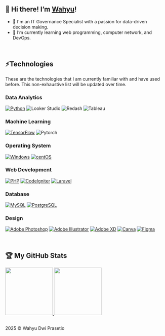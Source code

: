 ## 👋 Hi there! I’m [Wahyu](https://github.com/wdprsto)!   
- 👀 I'm an IT Governance Specialist with a passion for data-driven decision making. 
- 🌱 I’m currently learning web programming, computer network, and DevOps.

<br/>

## ⚡Technologies
These are the technologies that I am currently familiar with and have used before. This non-exhaustive list will be updated over time.

### Data Analytics
[![Python](https://img.shields.io/badge/-Python-black?style=flat&logo=Python)](https://github.com/wdprsto?tab=repositories)
![Looker Studio](https://img.shields.io/badge/Looker%20Studio-black.svg?style=flat&logo=Looker)
![Redash](https://img.shields.io/badge/Redash-black.svg?style=flat&logo=redash)
![Tableau](https://custom-icon-badges.demolab.com/badge/Tableau-black?logo=tableau)

### Machine Learning
[![TensorFlow](https://img.shields.io/badge/-Tensorflow-black?style=flat&logo=tensorflow)](https://github.com/wdprsto?tab=repositories)
![Pytorch](https://img.shields.io/badge/Pytorch-black.svg?style=flat&logo=Pytorch)

### Operating System
[![Windows](https://custom-icon-badges.demolab.com/badge/Windows-black?logo=windows11&logoColor=0078D6)]()
[![centOS](https://img.shields.io/badge/CentOS-black?logo=centos&logoColor=white)]()

### Web Development
[![PHP](https://img.shields.io/badge/-PHP-black?style=flat&logo=php&logoColor=%23777BB4)](https://github.com/wdprsto?tab=repositories)
[![CodeIgniter](https://img.shields.io/badge/-CodeIgniter-black?style=flat&logo=CodeIgniter&logoColor=%23FF2D20)](https://github.com/wdprsto?tab=repositories)
[![Laravel](https://img.shields.io/badge/-Laravel-black?style=flat&logo=laravel)](https://github.com/wdprsto?tab=repositories)

### Database
[![MySQL](https://img.shields.io/badge/MySQL-black.svg?style=flat&logo=mysql)](https://github.com/wdprsto?tab=repositories)
[![PostgreSQL](https://img.shields.io/badge/-PostgreSQL-black.svg?style=flat&logo=postgresql)](https://github.com/wdprsto?tab=repositories)

### Design
[![Adobe Photoshop](https://img.shields.io/badge/Adobe%20Photoshop-black.svg?style=flat&logo=adobe&logoColor=%23FF0000)](https://github.com/wdprsto?tab=repositories)
[![Adobe Illustrator](https://img.shields.io/badge/Adobe%20Illustrator-black.svg?style=flat&logo=adobeillustrator&logoColor=%23FF9A00)](https://github.com/wdprsto?tab=repositories)
[![Adobe XD](https://img.shields.io/badge/Adobe%20XD-black?style=flat&logo=Adobe%20XD&logoColor=#FF61F6)](https://github.com/wdprsto?tab=repositories)
[![Canva](https://img.shields.io/badge/Canva-black.svg?style=flat&logo=Canva&logoColor=2300C4CC)](https://github.com/wdprsto?tab=repositories)
[![Figma](https://img.shields.io/badge/Figma-black.svg?style=flat&logo=figma&logoColor=23F24E1E)](https://github.com/wdprsto?tab=repositories)

<br/>

## 🏆 My GitHub Stats 
<p align="left">
<a href="https://github.com/wdprsto">
  <img height="150em" src="https://github-readme-stats-eight-theta.vercel.app/api?username=wdprsto&show_icons=true&theme=algolia&include_all_commits=true&count_private=true"/>
  <img height="150em" src="https://github-readme-stats-eight-theta.vercel.app/api/top-langs/?username=wdprsto&layout=compact&langs_count=8&theme=algolia"/>
</a>
</p>


##
2025 &#169; Wahyu Dwi Prasetio